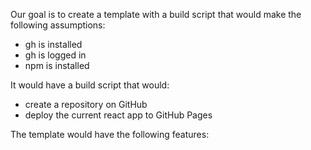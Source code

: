 
Our goal is to create a template with a build script that would make the following assumptions:

- gh is installed
- gh is logged in
- npm is installed

It would have a build script that would:
- create a repository on GitHub
- deploy the current react app to GitHub Pages


The template would have the following features: